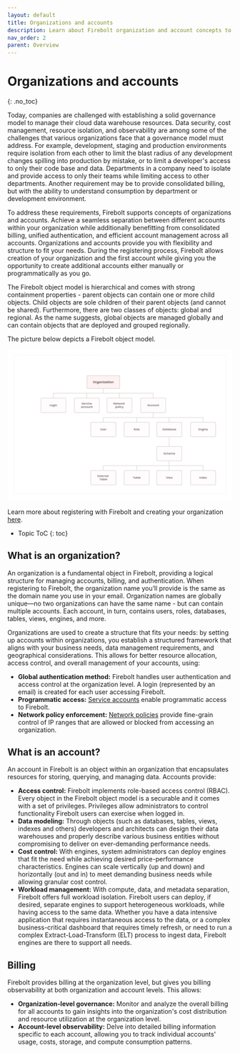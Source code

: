 ```yaml
---
layout: default
title: Organizations and accounts
description: Learn about Firebolt organization and account concepts to help you administer and manage your Firebolt account.
nav_order: 2
parent: Overview
---
```


# Organizations and accounts
{: .no_toc}

Today, companies are challenged with establishing a solid governance model to manage their cloud data warehouse resources. Data security, cost management, resource isolation, and observability are among some of the challenges that various organizations face that a governance model must address.
For example, development, staging and production environments require isolation from each other to limit the blast radius of any development changes spilling into production by mistake, or to limit a developer's access to only their code base and data. Departments in a company need to isolate and provide access to only their teams while limiting access to other departments. Another requirement may be to provide consolidated billing, but with the ability to understand consumption by department or development environment.

To address these requirements, Firebolt supports concepts of organizations and accounts. Achieve a seamless separation between different accounts within your organization while additionally benefitting from consolidated billing, unified authentication, and efficient account management across all accounts. Organizations and accounts provide you with flexibility and structure to fit your needs. During the registering process, Firebolt allows creation of your organization and the first account while giving you the opportunity to create additional accounts either manually or programmatically as you go.

The Firebolt object model is hierarchical and comes with strong containment properties - parent objects can contain one or more child objects. Child objects are sole children of their parent objects (and cannot be shared). Furthermore, there are two classes of objects: global and regional. As the name suggests, global objects are managed globally and can contain objects that are deployed and grouped regionally. 

The picture below depicts a Firebolt object model.

<img src="../assets/images/Firebolt_objects_model.png" alt="Object Model" width="800"/>


Learn more about registering with Firebolt and creating your organization [here](../Guides/managing-your-organization/creating-an-organization.md).

* Topic ToC
{: toc}

## What is an organization?
An organization is a fundamental object in Firebolt, providing a logical structure for managing accounts, billing, and authentication. When registering to Firebolt, the organization name you’ll provide is the same as the domain name you use in your email. Organization names are globally unique—no two organizations can have the same name - but can contain multiple accounts. Each account, in turn, contains users, roles, databases, tables, views, engines, and more.

Organizations are used to create a structure that fits your needs: by setting up accounts within organizations, you establish a structured framework that aligns with your business needs, data management requirements, and geographical considerations. This allows for better resource allocation, access control, and overall management of your accounts, using:
 
- **Global authentication method:** Firebolt handles user authentication and access control at the organization level. A login (represented by an email) is created for each user accessing Firebolt.
- **Programmatic access:** [Service accounts](../Guides/managing-your-organization/service-accounts.md) enable programmatic access to Firebolt.
- **Network policy enforcement:** [Network policies](../Guides/managing-your-organization/network-policies.md) provide fine-grain control of IP ranges that are allowed or blocked from accessing an organization.

## What is an account?
An account in Firebolt is an object within an organization that encapsulates resources for storing, querying, and managing data. Accounts provide:
 
- **Access control:** Firebolt implements role-based access control (RBAC). Every object in the Firebolt object model is a securable and it comes with a set of privileges. Privileges allow administrators to control functionality Firebolt users can exercise when logged in.
- **Data modeling:** Through objects (such as databases, tables, views, indexes and others) developers and architects can design their data warehouses and properly describe various business entities without compromising to deliver on ever-demanding performance needs.
- **Cost control:** With engines, system administrators can deploy engines that fit the need while achieving desired price-performance characteristics. Engines can scale vertically (up and down) and horizontally (out and in) to meet demanding business needs while allowing granular cost control.
- **Workload management:** With compute, data, and metadata separation, Firebolt offers full workload isolation. Firebolt users can deploy, if desired, separate engines to support heterogeneous workloads, while having access to the same data. Whether you have a data intensive application that requires instantaneous access to the data, or a complex business-critical dashboard that requires timely refresh, or need to run a complex Extract-Load-Transform (ELT) process to ingest data, Firebolt engines are there to support all needs.

## Billing
Firebolt provides billing at the organization level, but gives you billing observability at both organization and account levels. This allows: 

- **Organization-level governance:** Monitor and analyze the overall billing for all accounts to gain insights into the organization's cost distribution and resource utilization at the organization level. 
- **Account-level observability:** Delve into detailed billing information specific to each account, allowing you to track individual accounts' usage, costs, storage, and compute consumption patterns.